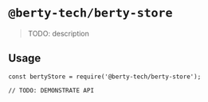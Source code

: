 # `@berty-tech/berty-store`

> TODO: description

## Usage

```
const bertyStore = require('@berty-tech/berty-store');

// TODO: DEMONSTRATE API
```
